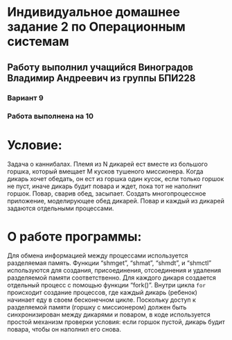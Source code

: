 # Индивидуальное домашнее задание 2 по Операционным системам
## Работу выполнил учащийся Виноградов Владимир Андреевич из группы БПИ228
### Вариант 9
### Работа выполнена на 10

# Условие:
Задача о каннибалах. Племя из N дикарей ест вместе из большого горшка, который вмещает M кусков тушеного миссионера. Когда дикарь хочет обедать, он ест из горшка один кусок, если только горшок не пуст, иначе дикарь будит повара и ждет, пока тот не наполнит горшок. Повар, сварив обед, засыпает. Создать многопроцессное приложение, моделирующее обед дикарей. Повар и каждый из дикарей задаются отдельными процессами.

# О работе программы:
Для обмена информацией между процессами используется разделяемая память. Функции “shmget”, “shmat”, “shmdt”, и “shmctl” используются для создания, присоединения, отсоединения и удаления разделяемой памяти соответственно.
Для каждого дикаря создается отдельный процесс с помощью функции “fork()”. Внутри цикла `for` происходит создание процессов, где каждый дикарь (ребенок) начинает еду в своем бесконечном цикле.
Поскольку доступ к разделяемой памяти (горшку с миссионером) должен быть синхронизирован между дикарями и поваром, в коде используется простой механизм проверки условия: если горшок пустой, дикарь будит повара, чтобы он наполнил его снова.
